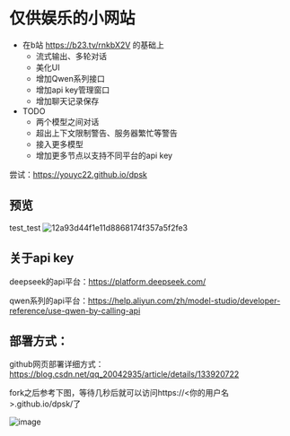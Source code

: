 # 仅供娱乐的小网站

- 在b站 https://b23.tv/rnkbX2V 的基础上
  - 流式输出、多轮对话
  - 美化UI
  - 增加Qwen系列接口
  - 增加api key管理窗口
  - 增加聊天记录保存
- TODO
  - 两个模型之间对话
  - 超出上下文限制警告、服务器繁忙等警告
  - 接入更多模型
  - 增加更多节点以支持不同平台的api key

尝试：https://youyc22.github.io/dpsk

## 预览
$\text{test_test}$
![12a93d44f1e11d8868174f357a5f2fe3](https://github.com/user-attachments/assets/7e0e6b1b-a47d-4276-8148-7c4b9ca580f4)

## 关于api key

deepseek的api平台：https://platform.deepseek.com/

qwen系列的api平台：https://help.aliyun.com/zh/model-studio/developer-reference/use-qwen-by-calling-api

## 部署方式：

github网页部署详细方式：https://blog.csdn.net/qq_20042935/article/details/133920722

fork之后参考下图，等待几秒后就可以访问https://<你的用户名>.github.io/dpsk/了

![image](https://github.com/user-attachments/assets/e53b7c84-02ec-4a29-aedb-af1450ed8d9e)



